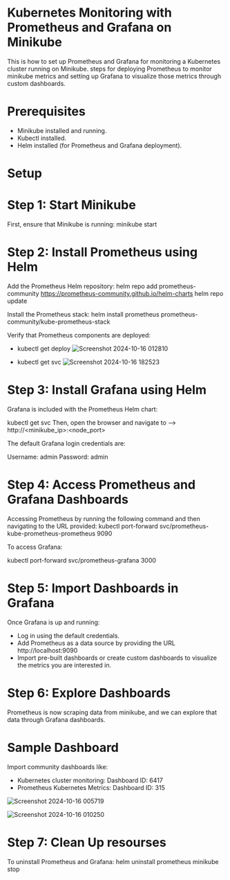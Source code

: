 # Kubernetes Monitoring with Prometheus and Grafana on Minikube
This is how to set up Prometheus and Grafana for monitoring a Kubernetes cluster running on Minikube. steps for deploying Prometheus to monitor minikube metrics and setting up Grafana to visualize those metrics through custom dashboards.

# Prerequisites
- Minikube installed and running.
- Kubectl installed.
- Helm installed (for Prometheus and Grafana deployment).

# Setup
# Step 1: Start Minikube

First, ensure that Minikube is running:
minikube start

# Step 2: Install Prometheus using Helm

Add the Prometheus Helm repository:
helm repo add prometheus-community https://prometheus-community.github.io/helm-charts
helm repo update

Install the Prometheus stack:
helm install prometheus prometheus-community/kube-prometheus-stack

Verify that Prometheus components are deployed:
- kubectl get deploy
![Screenshot 2024-10-16 012810](https://github.com/user-attachments/assets/de630ff4-68b1-4459-9328-0bd921eaecfe)

- kubectl get svc
![Screenshot 2024-10-16 182523](https://github.com/user-attachments/assets/9c715239-a632-401d-849b-a6f179fc424a)

# Step 3: Install Grafana using Helm
Grafana is included with the Prometheus Helm chart:

kubectl get svc 
Then, open the browser and navigate to --> http://<minikube_ip>:<node_port>

The default Grafana login credentials are:

Username: admin
Password: admin

# Step 4: Access Prometheus and Grafana Dashboards
Accessing Prometheus by running the following command and then navigating to the URL provided:
kubectl port-forward svc/prometheus-kube-prometheus-prometheus 9090

To access Grafana:

kubectl port-forward svc/prometheus-grafana 3000

# Step 5: Import Dashboards in Grafana

Once Grafana is up and running:
- Log in using the default credentials.
- Add Prometheus as a data source by providing the URL http://localhost:9090
- Import pre-built dashboards or create custom dashboards to visualize the metrics you are interested in.

# Step 6: Explore Dashboards

Prometheus is now scraping data from minikube, and we can explore that data through Grafana dashboards.

# Sample Dashboard
Import community dashboards like:
- Kubernetes cluster monitoring: Dashboard ID: 6417
- Prometheus Kubernetes Metrics: Dashboard ID: 315

![Screenshot 2024-10-16 005719](https://github.com/user-attachments/assets/a3ae5cc9-8137-4a6b-aaa6-088cecab9aba)

![Screenshot 2024-10-16 010250](https://github.com/user-attachments/assets/1a48d71f-56c0-487f-b57e-32e1020fe373)

# Step 7: Clean Up resourses

To uninstall Prometheus and Grafana:
helm uninstall prometheus
minikube stop
